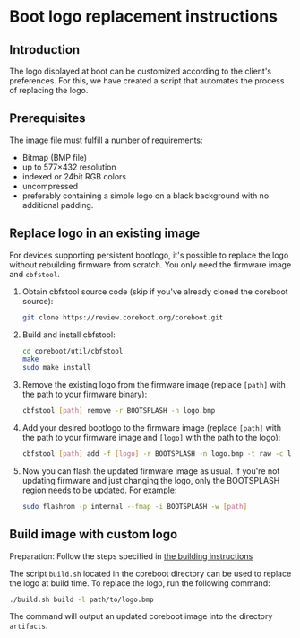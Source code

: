 # Boot logo replacement instructions

## Introduction

The logo displayed at boot can be customized according to the client's
preferences. For this, we have created a script that automates the process of
replacing the logo.

## Prerequisites

The image file must fulfill a number of requirements:

- Bitmap (BMP file)
- up to 577×432 resolution
- indexed or 24bit RGB colors
- uncompressed
- preferably containing a simple logo on a black background with no additional padding.

## Replace logo in an existing image

For devices supporting persistent bootlogo, it's possible to replace the logo
without rebuilding firmware from scratch. You only need the firmware image
and `cbfstool`.

1. Obtain cbfstool source code (skip if you've already cloned the coreboot
   source):

    ```bash
    git clone https://review.coreboot.org/coreboot.git
    ```

1. Build and install cbfstool:

    ```bash
    cd coreboot/util/cbfstool
    make
    sudo make install
    ```

1. Remove the existing logo from the firmware image (replace `[path]` with the
   path to your firmware binary):

    ```bash
    cbfstool [path] remove -r BOOTSPLASH -n logo.bmp
    ```

1. Add your desired bootlogo to the firmware image (replace `[path]` with the
   path to your firmware image and `[logo]` with the path to the logo):

    ```bash
    cbfstool [path] add -f [logo] -r BOOTSPLASH -n logo.bmp -t raw -c lzma
    ```

1. Now you can flash the updated firmware image as usual. If you're not
   updating firmware and just changing the logo, only the BOOTSPLASH region
   needs to be updated. For example:

    ```bash
    sudo flashrom -p internal --fmap -i BOOTSPLASH -w [path]
    ```

## Build image with custom logo

Preparation: Follow the steps specified in [the building instructions](../building)

The script `build.sh` located in the coreboot directory can be used to replace
the logo at build time. To replace the logo, run the following command:

```bash
./build.sh build -l path/to/logo.bmp
```

The command will output an updated coreboot image into the directory `artifacts`.
